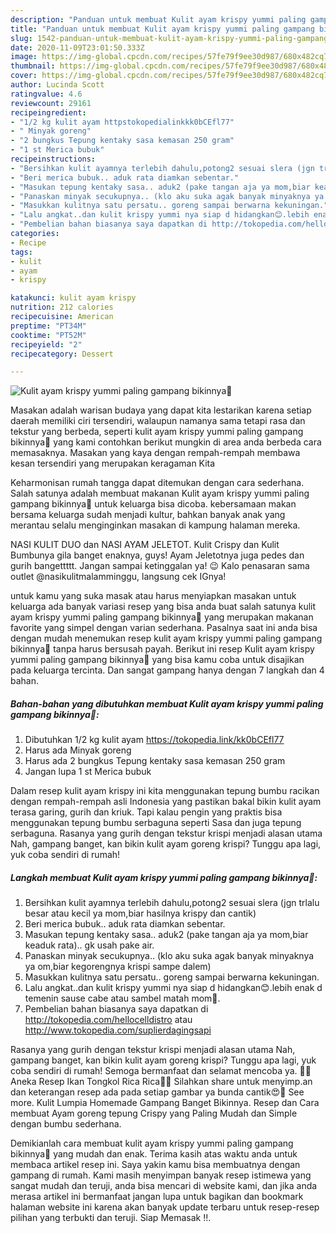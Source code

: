 ```yaml
---
description: "Panduan untuk membuat Kulit ayam krispy yummi paling gampang bikinnya🥰 Cepat"
title: "Panduan untuk membuat Kulit ayam krispy yummi paling gampang bikinnya🥰 Cepat"
slug: 1542-panduan-untuk-membuat-kulit-ayam-krispy-yummi-paling-gampang-bikinnya-cepat
date: 2020-11-09T23:01:50.333Z
image: https://img-global.cpcdn.com/recipes/57fe79f9ee30d987/680x482cq70/kulit-ayam-krispy-yummi-paling-gampang-bikinnya🥰-foto-resep-utama.jpg
thumbnail: https://img-global.cpcdn.com/recipes/57fe79f9ee30d987/680x482cq70/kulit-ayam-krispy-yummi-paling-gampang-bikinnya🥰-foto-resep-utama.jpg
cover: https://img-global.cpcdn.com/recipes/57fe79f9ee30d987/680x482cq70/kulit-ayam-krispy-yummi-paling-gampang-bikinnya🥰-foto-resep-utama.jpg
author: Lucinda Scott
ratingvalue: 4.6
reviewcount: 29161
recipeingredient:
- "1/2 kg kulit ayam httpstokopedialinkkk0bCEfl77"
- " Minyak goreng"
- "2 bungkus Tepung kentaky sasa kemasan 250 gram"
- "1 st Merica bubuk"
recipeinstructions:
- "Bersihkan kulit ayamnya terlebih dahulu,potong2 sesuai slera (jgn trlalu besar atau kecil ya mom,biar hasilnya krispy dan cantik)"
- "Beri merica bubuk.. aduk rata diamkan sebentar."
- "Masukan tepung kentaky sasa.. aduk2 (pake tangan aja ya mom,biar keaduk rata).. gk usah pake air."
- "Panaskan minyak secukupnya.. (klo aku suka agak banyak minyaknya ya om,biar kegorengnya krispi sampe dalem)"
- "Masukkan kulitnya satu persatu.. goreng sampai berwarna kekuningan."
- "Lalu angkat..dan kulit krispy yummi nya siap d hidangkan😊.lebih enak d temenin sause cabe atau sambel matah mom🤤."
- "Pembelian bahan biasanya saya dapatkan di http://tokopedia.com/hellocelldistro atau http://www.tokopedia.com/suplierdagingsapi"
categories:
- Recipe
tags:
- kulit
- ayam
- krispy

katakunci: kulit ayam krispy 
nutrition: 212 calories
recipecuisine: American
preptime: "PT34M"
cooktime: "PT52M"
recipeyield: "2"
recipecategory: Dessert

---
```



![Kulit ayam krispy yummi paling gampang bikinnya🥰](https://img-global.cpcdn.com/recipes/57fe79f9ee30d987/680x482cq70/kulit-ayam-krispy-yummi-paling-gampang-bikinnya🥰-foto-resep-utama.jpg)

Masakan adalah warisan budaya yang dapat kita lestarikan karena setiap daerah memiliki ciri tersendiri, walaupun namanya sama tetapi rasa dan tekstur yang berbeda, seperti kulit ayam krispy yummi paling gampang bikinnya🥰 yang kami contohkan berikut mungkin di area anda berbeda cara memasaknya. Masakan yang kaya dengan rempah-rempah membawa kesan tersendiri yang merupakan keragaman Kita

Keharmonisan rumah tangga dapat ditemukan dengan cara sederhana. Salah satunya adalah membuat makanan Kulit ayam krispy yummi paling gampang bikinnya🥰 untuk keluarga bisa dicoba. kebersamaan makan bersama keluarga sudah menjadi kultur, bahkan banyak anak yang merantau selalu menginginkan masakan di kampung halaman mereka.

NASI KULIT DUO dan NASI AYAM JELETOT. Kulit Crispy dan Kulit Bumbunya gila banget enaknya, guys! Ayam Jeletotnya juga pedes dan gurih bangettttt. Jangan sampai ketinggalan ya! 😉 Kalo penasaran sama outlet @nasikulitmalamminggu, langsung cek IGnya!

untuk kamu yang suka masak atau harus menyiapkan masakan untuk keluarga ada banyak variasi resep yang bisa anda buat salah satunya kulit ayam krispy yummi paling gampang bikinnya🥰 yang merupakan makanan favorite yang simpel dengan varian sederhana. Pasalnya saat ini anda bisa dengan mudah menemukan resep kulit ayam krispy yummi paling gampang bikinnya🥰 tanpa harus bersusah payah.
Berikut ini resep Kulit ayam krispy yummi paling gampang bikinnya🥰 yang bisa kamu coba untuk disajikan pada keluarga tercinta. Dan sangat gampang hanya dengan 7 langkah dan 4 bahan.


<!--inarticleads1-->

##### Bahan-bahan yang dibutuhkan membuat Kulit ayam krispy yummi paling gampang bikinnya🥰:

1. Dibutuhkan 1/2 kg kulit ayam https://tokopedia.link/kk0bCEfl77
1. Harus ada  Minyak goreng
1. Harus ada 2 bungkus Tepung kentaky sasa kemasan 250 gram
1. Jangan lupa 1 st Merica bubuk


Dalam resep kulit ayam krispy ini kita menggunakan tepung bumbu racikan dengan rempah-rempah asli Indonesia yang pastikan bakal bikin kulit ayam terasa garing, gurih dan kriuk. Tapi kalau pengin yang praktis bisa menggunakan tepung bumbu serbaguna seperti Sasa dan juga tepung serbaguna. Rasanya yang gurih dengan tekstur krispi menjadi alasan utama Nah, gampang banget, kan bikin kulit ayam goreng krispi? Tunggu apa lagi, yuk coba sendiri di rumah! 

<!--inarticleads2-->

##### Langkah membuat  Kulit ayam krispy yummi paling gampang bikinnya🥰:

1. Bersihkan kulit ayamnya terlebih dahulu,potong2 sesuai slera (jgn trlalu besar atau kecil ya mom,biar hasilnya krispy dan cantik)
1. Beri merica bubuk.. aduk rata diamkan sebentar.
1. Masukan tepung kentaky sasa.. aduk2 (pake tangan aja ya mom,biar keaduk rata).. gk usah pake air.
1. Panaskan minyak secukupnya.. (klo aku suka agak banyak minyaknya ya om,biar kegorengnya krispi sampe dalem)
1. Masukkan kulitnya satu persatu.. goreng sampai berwarna kekuningan.
1. Lalu angkat..dan kulit krispy yummi nya siap d hidangkan😊.lebih enak d temenin sause cabe atau sambel matah mom🤤.
1. Pembelian bahan biasanya saya dapatkan di http://tokopedia.com/hellocelldistro atau http://www.tokopedia.com/suplierdagingsapi


Rasanya yang gurih dengan tekstur krispi menjadi alasan utama Nah, gampang banget, kan bikin kulit ayam goreng krispi? Tunggu apa lagi, yuk coba sendiri di rumah! Semoga bermanfaat dan selamat mencoba ya. 🥵🦈Aneka Resep Ikan Tongkol Rica Rica🦈🥵 Silahkan share untuk menyimp.an dan keterangan resep ada pada setiap gambar ya bunda cantik😍🥰 See more. Kulit Lumpia Homemade Gampang Banget Bikinnya. Resep dan Cara membuat Ayam goreng tepung Crispy yang Paling Mudah dan Simple dengan bumbu sederhana. 

Demikianlah cara membuat kulit ayam krispy yummi paling gampang bikinnya🥰 yang mudah dan enak. Terima kasih atas waktu anda untuk membaca artikel resep ini. Saya yakin kamu bisa membuatnya dengan gampang di rumah. Kami masih menyimpan banyak resep istimewa yang sangat mudah dan teruji, anda bisa mencari di website kami, dan jika anda merasa artikel ini bermanfaat jangan lupa untuk bagikan dan bookmark halaman website ini karena akan banyak update terbaru untuk resep-resep pilihan yang terbukti dan teruji. Siap Memasak !!. 
